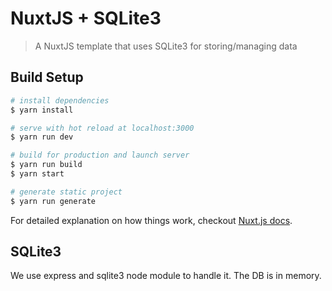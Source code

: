 # NuxtJS + SQLite3

> A NuxtJS template that uses SQLite3 for storing/managing data

## Build Setup

``` bash
# install dependencies
$ yarn install

# serve with hot reload at localhost:3000
$ yarn run dev

# build for production and launch server
$ yarn run build
$ yarn start

# generate static project
$ yarn run generate
```

For detailed explanation on how things work, checkout [Nuxt.js docs](https://nuxtjs.org).

## SQLite3

We use express and sqlite3 node module to handle it. The DB is in memory.
